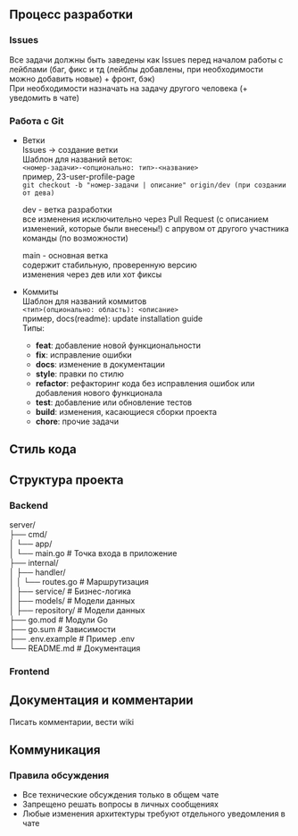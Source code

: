 ## Процесс разработки
### Issues
Все задачи должны быть заведены как Issues перед началом работы с лейблами (баг, фикс и тд (лейблы добавлены, при необходимости можно добавить новые) + фронт, бэк)  
При необходимости назначать на задачу другого человека (+ уведомить в чате)
### Работа с Git
- Ветки  
	Issues -> создание ветки   
	Шаблон для названий веток:    
	```<номер-задачи>-<опционально: тип>-<название>```  
	пример, 23-user-profile-page  
	```git checkout -b "номер-задачи | описание" origin/dev (при создании от дева)```
	  
	dev - ветка разработки    
	все изменения исключительно через Pull Request (с описанием изменений, которые были внесены!) с апрувом от другого участника команды (по возможности)  
	  
	main - основная ветка  
	содержит стабильную, проверенную версию  
	изменения через дев или хот фиксы
- Коммиты  
	Шаблон для названий коммитов  
	```<тип>(опционально: область): <описание>```  
	пример, docs(readme): update installation guide  
	Типы:
	- **feat**: добавление новой функциональности
	- **fix**: исправление ошибки
	- **docs**: изменение в документации
	- **style**: правки по стилю
	- **refactor**: рефакторинг кода без исправления ошибок или добавления нового функционала
	- **test**: добавление или обновление тестов
	- **build**: изменения, касающиеся сборки проекта
	- **chore**: прочие задачи


## Стиль кода

## Структура проекта
### Backend  
server/  
├── cmd/  
│   └── app/  
│       └── main.go          # Точка входа в приложение  
├── internal/  
│   ├── handler/  
│   │   └── routes.go   # Маршрутизация  
│   ├── service/        # Бизнес-логика  
│   ├── models/         # Модели данных  
│   ├── repository/     # Модели данных  
├── go.mod                  # Модули Go  
├── go.sum                  # Зависимости  
├── .env.example                  # Пример .env  
└── README.md               # Документация  
  
### Frontend  

## Документация и комментарии
Писать комментарии, вести wiki

## Коммуникация
### Правила обсуждения
- Все технические обсуждения только в общем чате
- Запрещено решать вопросы в личных сообщениях
- Любые изменения архитектуры требуют отдельного уведомления в чате
